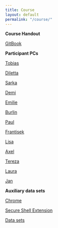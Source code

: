 ```yaml
---
title: Course
layout: default
permalink: "/course/"
---
```


**Course Handout**

[GitBook](https://tobiasrausch.gitbooks.io/variant-calling/content/)


**Participant PCs**

[Tobias](chrome-extension://pnhechapfaindjhompbnflcldabbghjo/html/nassh.html#training@ec2-18-184-49-226.eu-central-1.compute.amazonaws.com:22)

[Diletta](chrome-extension://pnhechapfaindjhompbnflcldabbghjo/html/nassh.html#training@ec2-18-197-103-219.eu-central-1.compute.amazonaws.com:22)

[Sarka](chrome-extension://pnhechapfaindjhompbnflcldabbghjo/html/nassh.html#training@ec2-18-197-39-20.eu-central-1.compute.amazonaws.com:22)

[Demi](chrome-extension://pnhechapfaindjhompbnflcldabbghjo/html/nassh.html#training@ec2-35-157-112-204.eu-central-1.compute.amazonaws.com:22)

[Emilie](chrome-extension://pnhechapfaindjhompbnflcldabbghjo/html/nassh.html#training@ec2-52-28-24-211.eu-central-1.compute.amazonaws.com:22)

[Burlin](chrome-extension://pnhechapfaindjhompbnflcldabbghjo/html/nassh.html#training@ec2-18-197-166-228.eu-central-1.compute.amazonaws.com:22)

[Paul](chrome-extension://pnhechapfaindjhompbnflcldabbghjo/html/nassh.html#training@ec2-52-57-105-161.eu-central-1.compute.amazonaws.com:22)

[Frantisek](chrome-extension://pnhechapfaindjhompbnflcldabbghjo/html/nassh.html#training@ec2-18-195-253-113.eu-central-1.compute.amazonaws.com:22)

[Lisa](chrome-extension://pnhechapfaindjhompbnflcldabbghjo/html/nassh.html#training@ec2-18-196-25-219.eu-central-1.compute.amazonaws.com:22)

[Axel](chrome-extension://pnhechapfaindjhompbnflcldabbghjo/html/nassh.html#training@ec2-35-158-230-238.eu-central-1.compute.amazonaws.com:22)

[Tereza](chrome-extension://pnhechapfaindjhompbnflcldabbghjo/html/nassh.html#training@ec2-18-184-19-207.eu-central-1.compute.amazonaws.com:22)

[Laura](chrome-extension://pnhechapfaindjhompbnflcldabbghjo/html/nassh.html#training@ec2-18-184-21-222.eu-central-1.compute.amazonaws.com:22)

[Jan](chrome-extension://pnhechapfaindjhompbnflcldabbghjo/html/nassh.html#training@ec2-18-184-33-158.eu-central-1.compute.amazonaws.com:22)


**Auxiliary data sets**

[Chrome](https://www.google.com/chrome/)

[Secure Shell Extension](https://chrome.google.com/webstore/detail/secure-shell-app/pnhechapfaindjhompbnflcldabbghjo)

[Data sets](ftp://ftp-exchange.embl-heidelberg.de/pub/exchange/rausch/outgoing/course/)

